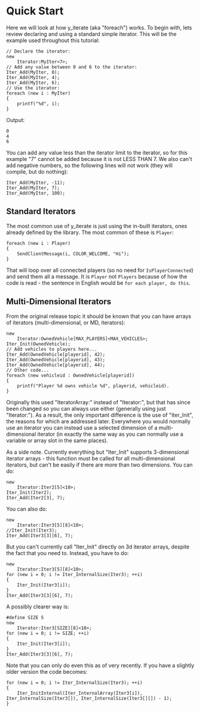 # Quick Start

Here we will look at how y_iterate (aka "foreach") works. To begin with,
lets review declaring and using a standard simple iterator. This will be the
example used throughout this tutorial:

```pawn
// Declare the iterator:
new
	Iterator:MyIter<7>;
// Add any value between 0 and 6 to the iterator:
Iter_Add(MyIter, 0);
Iter_Add(MyIter, 4);
Iter_Add(MyIter, 6);
// Use the iterator:
foreach (new i : MyIter)
{
	printf("%d", i);
}
```

Output:

```
0
4
6
```

You can add any value less than the iterator limit to the iterator, so for this
example "7" cannot be added because it is not LESS THAN 7. We also can't add
negative numbers, so the following lines will not work (they will compile, but
do nothing):

```pawn
Iter_Add(MyIter, -11);
Iter_Add(MyIter, 7);
Iter_Add(MyIter, 100);
```

## Standard Iterators

The most common use of y_iterate is just using the in-built iterators, ones already defined by the library.  The most common of these is `Player`:

```pawn
foreach (new i : Player)
{
	SendClientMessage(i, COLOR_WELCOME, "Hi");
}
```

That will loop over all connected players (so no need for `IsPlayerConnected`) and send them all a message.  It is `Player` not `Players` because of how the code is read - the sentence in English would be `for each player, do this`.
	
## Multi-Dimensional Iterators

From the original release topic it should be known that you can have arrays of
iterators (multi-dimensional, or MD, iterators):

```pawn
new
	Iterator:OwnedVehicle[MAX_PLAYERS]<MAX_VEHICLES>;
Iter_Init(OwnedVehicle);
// Add vehicles to players here...
Iter_Add(OwnedVehicle[playerid], 42);
Iter_Add(OwnedVehicle[playerid], 43);
Iter_Add(OwnedVehicle[playerid], 44);
// Other code...
foreach (new vehicleid : OwnedVehicle[playerid])
{
	printf("Player %d owns vehicle %d", playerid, vehicleid).
}
```

Originally this used "IteratorArray:" instead of "Iterator:", but that has since
been changed so you can always use either (generally using just "Iterator:").
As a result, the only important difference is the use of "Iter_Init", the
reasons for which are addressed later. Everywhere you would normally use an
iterator you can instead use a selected dimension of a multi-dimensional
iterator (in exactly the same way as you can normally use a variable or array
slot in the same places).

As a side note. Currently everything but "Iter_Init" supports 3-dimensional
iterator arrays - this function must be called for all multi-dimensional
iterators, but can't be easily if there are more than two dimensions. You can
do:

```pawn
new
	Iterator:Iter2[5]<10>;
Iter_Init(Iter2);
Iter_Add(Iter2[3], 7);
```

You can also do:

```pawn
new
	Iterator:Iter3[5][8]<10>;
//Iter_Init(Iter3);
Iter_Add(Iter3[3][6], 7);
```

But you can't currently call "Iter_Init" directly on 3d iterator arrays, despite
the fact that you need to. Instead, you have to do:

```pawn
new
	Iterator:Iter3[5][8]<10>;
for (new i = 0; i != Iter_InternalSize(Iter3); ++i)
{
	Iter_Init(Iter3[i]);
}
Iter_Add(Iter3[3][6], 7);
```

A possibly clearer way is:

```pawn
#define SIZE 5
new
	Iterator:Iter3[SIZE][8]<10>;
for (new i = 0; i != SIZE; ++i)
{
	Iter_Init(Iter3[i]);
}
Iter_Add(Iter3[3][6], 7);
```

Note that you can only do even this as of very recently. If you have a slightly
older version the code becomes:

```pawn
for (new i = 0; i != Iter_InternalSize(Iter3); ++i)
{
	Iter_InitInternal(Iter_InternalArray(Iter3[i]), Iter_InternalSize(Iter3[]), Iter_InternalSize(Iter3[][]) - 1);
}
```
